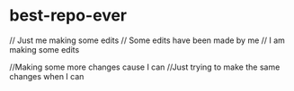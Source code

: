 # best-repo-ever

// Just me making some edits 
// Some edits have been made by me 
// I am making some edits
 

//Making some more changes cause I can
//Just trying to make the same changes when I can 